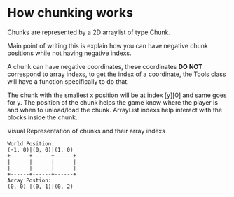 # How chunking works

Chunks are represented by a 2D arraylist of type Chunk.

Main point of writing this is explain how you can have negative chunk positions while not having negative indexs.

A chunk can have negative coordinates, these coordinates **DO NOT** correspond to array indexs, to get the index of a coordinate, the Tools class will have a function specifically to do that.


The chunk with the smallest x position will be at index [y][0] and same goes for y. The position of the chunk helps the game know where the player is and when to unload/load the chunk. ArrayList indexs help interact with the blocks inside the chunk.


Visual Representation of chunks and their array indexs

```
World Position:
(-1, 0)|(0, 0)|(1, 0)
+------+------+------+
|      |      |      |
|      |      |      |
+------+------+------+
Array Postion:
(0, 0) |(0, 1)|(0, 2)

```
